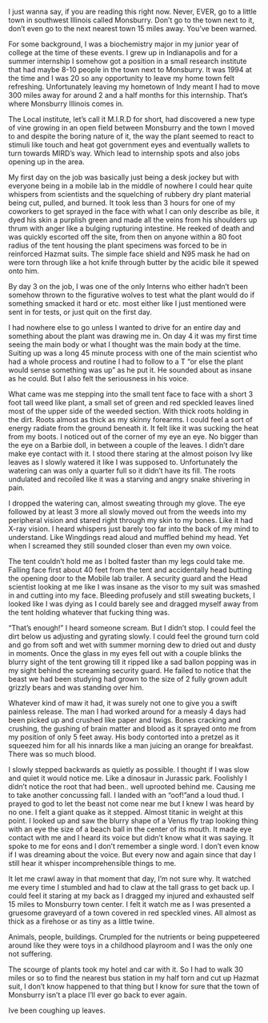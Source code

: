 I just wanna say, if you are reading this right now. Never, EVER, go to a little town in southwest Illinois called Monsburry. Don’t go to the town next to it, don’t even go to the next nearest town 15 miles away. You’ve been warned.

For some background, I was a biochemistry major in my junior year of college at the time of these events. I grew up in Indianapolis and for a summer internship I somehow got a position in a small research institute that had maybe 8-10 people in the town next to Monsburry. It was 1994 at the time and I was 20 so any opportunity to leave my home town felt refreshing. Unfortunately leaving my hometown of Indy meant I had to move 300 miles away for around 2 and a half months for this internship. That’s where Monsburry Illinois comes in.

The Local institute, let’s call it M.I.R.D for short, had discovered a new type of vine growing in an open field between Monsburry and the town I moved to and despite the boring nature of it, the way the plant seemed to react to stimuli like touch and heat got government eyes and eventually wallets to turn towards MIRD’s way. Which lead to internship spots and also jobs opening up in the area.

My first day on the job was basically just being a desk jockey but with everyone being in a mobile lab in the middle of nowhere I could hear quite whispers from scientists and the squelching of rubbery dry plant material being cut, pulled, and burned. It took less than 3 hours for one of my coworkers to get sprayed in the face with what I can only describe as bile, it dyed his skin a purplish green and made all the veins from his shoulders up thrum with anger like a bulging rupturing intestine. He reeked of death and was quickly escorted off the site, from then on anyone within a 80 foot radius of the tent housing the plant specimens was forced to be in reinforced Hazmat suits. The simple face shield and N95 mask he had on were torn through like a hot knife through butter by the acidic bile it spewed onto him.

By day 3 on the job, I was one of the only Interns who either hadn’t been somehow thrown to the figurative wolves to test what the plant would do if something smacked it hard or etc. most either like I just mentioned were sent in for tests, or just quit on the first day.

I had nowhere else to go unless I wanted to drive for an entire day and something about the plant was drawing me in. On day 4 it was my first time seeing the main body or what I thought was the main body at the time. Suiting up was a long 45 minute process with one of the main scientist who had a whole process and routine I had to follow to a T “or else the plant would sense something was up” as he put it. He sounded about as insane as he could. But I also felt the seriousness in his voice.

What came was me stepping into the small tent face to face with a short 3 foot tall weed like plant, a small set of green and red speckled leaves lined most of the upper side of the weeded section. With thick roots holding in the dirt. Roots almost as thick as my skinny forearms. I could feel a sort of energy radiate from the ground beneath it. It felt like it was sucking the heat from my boots. I noticed out of the corner of my eye an eye. No bigger than the eye on a Barbie doll, in between a couple of the leaves. I didn’t dare make eye contact with it. I stood there staring at the almost poison Ivy like leaves as I slowly watered it like I was supposed to. Unfortunately the watering can was only a quarter full so it didn’t have its fill. The roots undulated and recoiled like it was a starving and angry snake shivering in pain.

I dropped the watering can, almost sweating through my glove. The eye followed by at least 3 more all slowly moved out from the weeds into my peripheral vision and stared right through my skin to my bones. Like it had X-ray vision. I heard whispers just barely too far into the back of my mind to understand. Like Wingdings read aloud and muffled behind my head. Yet when I screamed they still sounded closer than even my own voice.

The tent couldn’t hold me as I bolted faster than my legs could take me. Falling face first about 40 feet from the tent and accidentally head butting the opening door to the Mobile lab trailer. A security guard and the Head scientist looking at me like I was insane as the visor to my suit was smashed in and cutting into my face. Bleeding profusely and still sweating buckets, I looked like I was dying as I could barely see and dragged myself away from the tent holding whatever that fucking thing was.

“That’s enough!” I heard someone scream. But I didn’t stop. I could feel the dirt below us adjusting and gyrating slowly. I could feel the ground turn cold and go from soft and wet with summer morning dew to dried out and dusty in moments. Once the glass in my eyes fell out with a couple blinks the blurry sight of the tent growing till it ripped like a sad ballon popping was in my sight behind the screaming security guard. He failed to notice that the beast we had been studying had grown to the size of 2 fully grown adult grizzly bears and was standing over him.

Whatever kind of maw it had, it was surely not one to give you a swift painless release. The man I had worked around for a measly 4 days had been picked up and crushed like paper and twigs. Bones cracking and crushing, the gushing of brain matter and blood as it sprayed onto me from my position of only 5 feet away. His body contorted into a pretzel as it squeezed him for all his innards like a man juicing an orange for breakfast. There was so much blood.

I slowly stepped backwards as quietly as possible. I thought if I was slow and quiet it would notice me. Like a dinosaur in Jurassic park. Foolishly I didn’t notice the root that had been.. well uprooted behind me. Causing me to take another concussing fall. I landed with an “oof!”and a loud thud. I prayed to god to let the beast not come near me but I knew I was heard by no one. I felt a giant quake as it stepped. Almost titanic in weight at this point. I looked up and saw the blurry shape of a Venus fly trap looking thing with an eye the size of a beach ball in the center of its mouth. It made eye contact with me and I heard its voice but didn’t know what it was saying. It spoke to me for eons and I don’t remember a single word. I don’t even know if I was dreaming about the voice. But every now and again since that day I still hear it whisper incomprehensible things to me.

It let me crawl away in that moment that day, I’m not sure why. It watched me every time I stumbled and had to claw at the tall grass to get back up. I could feel it staring at my back as I dragged my injured and exhausted self 15 miles to Monsburry town center. I felt it watch me as I was presented a gruesome graveyard of a town covered in red speckled vines. All almost as thick as a firehose or as tiny as a little twine.

Animals, people, buildings. Crumpled for the nutrients or being puppeteered around like they were toys in a childhood playroom and I was the only one not suffering.

The scourge of plants took my hotel and car with it. So I had to walk 30 miles or so to find the nearest bus station in my half torn and cut up Hazmat suit, I don’t know happened to that thing but I know for sure that the town of Monsburry isn’t a place I’ll ever go back to ever again.

Ive been coughing up leaves.